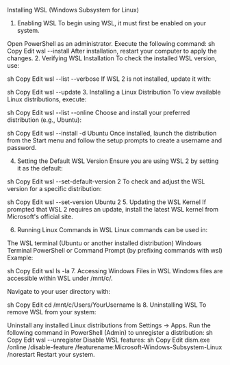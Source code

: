 Installing WSL (Windows Subsystem for Linux)
1. Enabling WSL
   To begin using WSL, it must first be enabled on your system.

Open PowerShell as an administrator.
Execute the following command:
sh
Copy
Edit
wsl --install
After installation, restart your computer to apply the changes.
2. Verifying WSL Installation
   To check the installed WSL version, use:

sh
Copy
Edit
wsl --list --verbose
If WSL 2 is not installed, update it with:

sh
Copy
Edit
wsl --update
3. Installing a Linux Distribution
   To view available Linux distributions, execute:

sh
Copy
Edit
wsl --list --online
Choose and install your preferred distribution (e.g., Ubuntu):

sh
Copy
Edit
wsl --install -d Ubuntu
Once installed, launch the distribution from the Start menu and follow the setup prompts to create a username and password.

4. Setting the Default WSL Version
   Ensure you are using WSL 2 by setting it as the default:

sh
Copy
Edit
wsl --set-default-version 2
To check and adjust the WSL version for a specific distribution:

sh
Copy
Edit
wsl --set-version Ubuntu 2
5. Updating the WSL Kernel
   If prompted that WSL 2 requires an update, install the latest WSL kernel from Microsoft's official site.

6. Running Linux Commands in WSL
   Linux commands can be used in:

The WSL terminal (Ubuntu or another installed distribution)
Windows Terminal
PowerShell or Command Prompt (by prefixing commands with wsl)
Example:

sh
Copy
Edit
wsl ls -la
7. Accessing Windows Files in WSL
   Windows files are accessible within WSL under /mnt/c/.

Navigate to your user directory with:

sh
Copy
Edit
cd /mnt/c/Users/YourUsername
ls
8. Uninstalling WSL
   To remove WSL from your system:

Uninstall any installed Linux distributions from Settings → Apps.
Run the following command in PowerShell (Admin) to unregister a distribution:
sh
Copy
Edit
wsl --unregister <DistroName>
Disable WSL features:
sh
Copy
Edit
dism.exe /online /disable-feature /featurename:Microsoft-Windows-Subsystem-Linux /norestart
Restart your system.